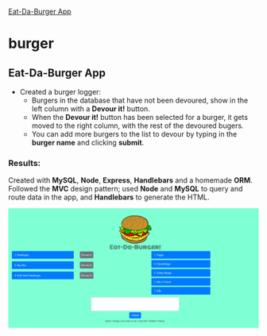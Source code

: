 [Eat-Da-Burger App](https://aqueous-ridge-19720.herokuapp.com/)

# burger

## Eat-Da-Burger App

* Created a burger logger:
    * Burgers in the database that have not been devoured, show in the left column with a **Devour it!** button.
    * When the **Devour it!** button has been selected for a burger, it gets moved to the right column, with the rest of the devoured bugers.  
    * You can add more burgers to the list to devour by typing in the **burger name** and clicking **submit**.  

### Results:

 Created with **MySQL**, **Node**, **Express**, **Handlebars** and a homemade **ORM**. Followed the **MVC** design pattern; used **Node** and **MySQL** to query and route data in the app, and **Handlebars** to generate the HTML.

 ![eat-da-burger app](./public/assets/img/burger.PNG)

